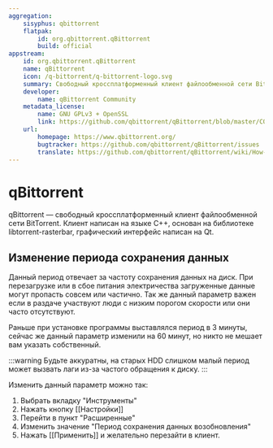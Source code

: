 ```yaml
---
aggregation:
    sisyphus: qbittorrent
    flatpak:
        id: org.qbittorrent.qBittorrent
        build: official
appstream:
    id: org.qbittorrent.qBittorrent
    name: qBittorrent
    icon: /q-bittorrent/q-bittorrent-logo.svg
    summary: Cвободный кроссплатформенный клиент файлообменной сети BitTorrent.
    developer:
        name: qBittorrent Community
    metadata_license:
        name: GNU GPLv3 + OpenSSL
        link: https://github.com/qbittorrent/qBittorrent/blob/master/COPYING
    url:
        homepage: https://www.qbittorrent.org/
        bugtracker: https://github.com/qbittorrent/qBittorrent/issues
        translate: https://github.com/qbittorrent/qBittorrent/wiki/How-to-translate-qBittorrent
---
```


# qBittorrent

qBittorrent — свободный кроссплатформенный клиент файлообменной сети BitTorrent. Клиент написан на языке C++, основан на библиотеке libtorrent-rasterbar, графический интерфейс написан на Qt.

<!--@include: @apps/_parts/install/content-repo.md-->
<!--@include: @apps/_parts/install/content-flatpak.md-->

## Изменение периода сохранения данных

Данный период отвечает за частоту сохранения данных на диск.
При перезагрузке или в сбое питания электричества загруженные данные могут пропасть совсем или частично.
Так же данный параметр важен если в раздаче участвуют люди с низким порогом скорости или они часто отсутствуют.

Раньше при установке программы выставлялся период в 3 минуты, сейчас же данный параметр изменили на 60 минут, но никто не мешает вам указать собственный.

:::warning
Будьте аккуратны, на старых HDD слишком малый период может вызвать лаги из-за частого обращения к диску.
:::

Изменить данный параметр можно так:

1. Выбрать вкладку "Инструменты"
2. Нажать кнопку [[Настройки]]
3. Перейти в пункт "Расширенные"
4. Изменить значение "Период сохранения данных возобновления"
5. Нажать [[Применить]] и желательно перезайти в клиент.
